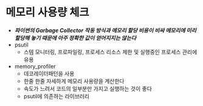 # 메모리 사용량 체크
-  ***파이썬의 Garbage Collector 작동 방식과 메모리 할당 비용이 비싸 메모리에 미리 할당해 놓기 때문에 아주 정확한 값이 얻어지지는 않는다***
- psutil
    - 스템 모니터링, 프로파일링, 프로세스 리소스 제한 및 실행중인 프로세스 관리에 유용
- memory_profiler
    - 데코레이터패턴을 사용
    - 한줄 한줄 자세하게 메모리 사용량을 계산한다
    - 속도가 느려서 코드의 일부분만 가지고 실행하는 것이 좋다
    - psutil에 의존하는 라이브러리
